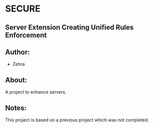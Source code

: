 # SECURE
## **S**erver **E**xtension **C**reating **U**nified **R**ules **E**nforcement

## Author:
* Zehra

## About:
A project to enhance servers.

## Notes:
This project is based on a previous project which was not completed.

